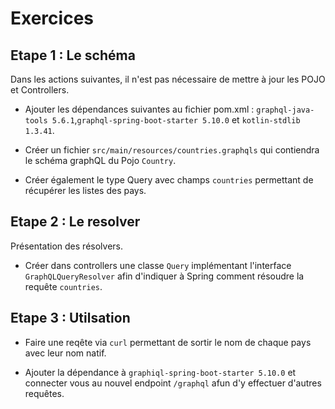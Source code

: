# Exercices

## Etape 1 : Le schéma

Dans les actions suivantes, il n'est pas nécessaire de mettre à jour les POJO et Controllers.

- Ajouter les dépendances suivantes au fichier pom.xml : `graphql-java-tools 5.6.1`,`graphql-spring-boot-starter 5.10.0` et `kotlin-stdlib 1.3.41`.

- Créer un fichier `src/main/resources/countries.graphqls` qui contiendra le schéma graphQL du Pojo `Country`.

- Créer également le type Query avec champs `countries` permettant de récupérer les listes des pays.

## Etape 2 : Le resolver

Présentation des résolvers.

- Créer dans controllers une classe `Query` implémentant l'interface `GraphQLQueryResolver` afin d'indiquer
à Spring comment résoudre la requête `countries`.

## Etape 3 : Utilsation

- Faire une reqête via `curl` permettant de sortir le nom de chaque pays avec leur nom natif.

- Ajouter la dépendance à `graphiql-spring-boot-starter 5.10.0` et connecter vous au nouvel endpoint `/graphql` afun d'y effectuer d'autres requêtes.

